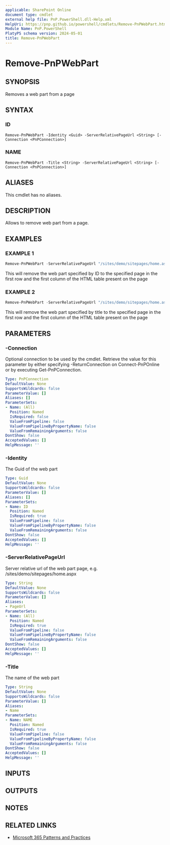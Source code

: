 ```yaml
---
applicable: SharePoint Online
document type: cmdlet
external help file: PnP.PowerShell.dll-Help.xml
HelpUri: https://pnp.github.io/powershell/cmdlets/Remove-PnPWebPart.html
Module Name: PnP.PowerShell
PlatyPS schema version: 2024-05-01
title: Remove-PnPWebPart
---
```


# Remove-PnPWebPart

## SYNOPSIS

Removes a web part from a page

## SYNTAX

### ID

```
Remove-PnPWebPart -Identity <Guid> -ServerRelativePageUrl <String> [-Connection <PnPConnection>]
```

### NAME

```
Remove-PnPWebPart -Title <String> -ServerRelativePageUrl <String> [-Connection <PnPConnection>]
```

## ALIASES

This cmdlet has no aliases.

## DESCRIPTION

Allows to remove web part from a page.

## EXAMPLES

### EXAMPLE 1

```powershell
Remove-PnPWebPart -ServerRelativePageUrl "/sites/demo/sitepages/home.aspx" -Identity a2875399-d6ff-43a0-96da-be6ae5875f82
```

This will remove the web part specified by ID to the specified page in the first row and the first column of the HTML table present on the page

### EXAMPLE 2

```powershell
Remove-PnPWebPart -ServerRelativePageUrl "/sites/demo/sitepages/home.aspx" -Title MyWebpart
```

This will remove the web part specified by title to the specified page in the first row and the first column of the HTML table present on the page

## PARAMETERS

### -Connection

Optional connection to be used by the cmdlet. Retrieve the value for this parameter by either specifying -ReturnConnection on Connect-PnPOnline or by executing Get-PnPConnection.

```yaml
Type: PnPConnection
DefaultValue: None
SupportsWildcards: false
ParameterValue: []
Aliases: []
ParameterSets:
- Name: (All)
  Position: Named
  IsRequired: false
  ValueFromPipeline: false
  ValueFromPipelineByPropertyName: false
  ValueFromRemainingArguments: false
DontShow: false
AcceptedValues: []
HelpMessage: ''
```

### -Identity

The Guid of the web part

```yaml
Type: Guid
DefaultValue: None
SupportsWildcards: false
ParameterValue: []
Aliases: []
ParameterSets:
- Name: ID
  Position: Named
  IsRequired: true
  ValueFromPipeline: false
  ValueFromPipelineByPropertyName: false
  ValueFromRemainingArguments: false
DontShow: false
AcceptedValues: []
HelpMessage: ''
```

### -ServerRelativePageUrl

Server relative url of the web part page, e.g. /sites/demo/sitepages/home.aspx

```yaml
Type: String
DefaultValue: None
SupportsWildcards: false
ParameterValue: []
Aliases:
- PageUrl
ParameterSets:
- Name: (All)
  Position: Named
  IsRequired: true
  ValueFromPipeline: false
  ValueFromPipelineByPropertyName: false
  ValueFromRemainingArguments: false
DontShow: false
AcceptedValues: []
HelpMessage: ''
```

### -Title

The name of the web part

```yaml
Type: String
DefaultValue: None
SupportsWildcards: false
ParameterValue: []
Aliases:
- Name
ParameterSets:
- Name: NAME
  Position: Named
  IsRequired: true
  ValueFromPipeline: false
  ValueFromPipelineByPropertyName: false
  ValueFromRemainingArguments: false
DontShow: false
AcceptedValues: []
HelpMessage: ''
```

## INPUTS

## OUTPUTS

## NOTES

## RELATED LINKS

- [Microsoft 365 Patterns and Practices](https://aka.ms/m365pnp)
